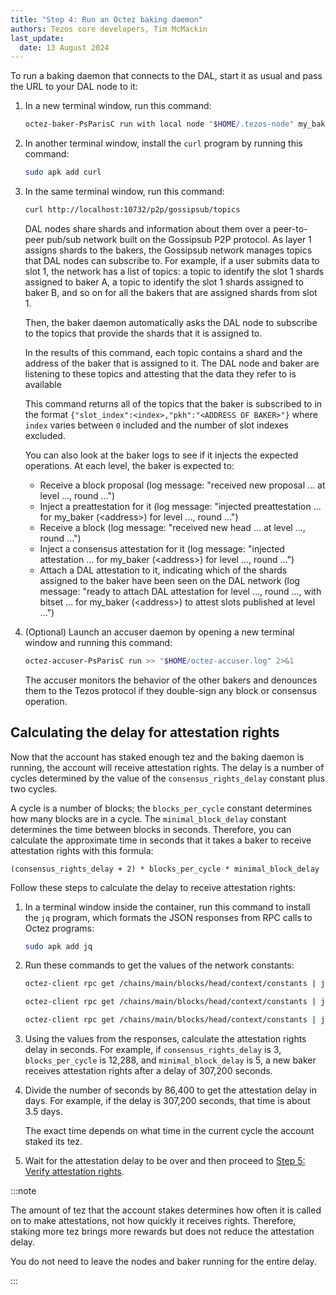 ```yaml
---
title: "Step 4: Run an Octez baking daemon"
authors: Tezos core developers, Tim McMackin
last_update:
  date: 13 August 2024
---
```


To run a baking daemon that connects to the DAL, start it as usual and pass the URL to your DAL node to it:

1. In a new terminal window, run this command:

   ```bash
   octez-baker-PsParisC run with local node "$HOME/.tezos-node" my_baker --liquidity-baking-toggle-vote pass --adaptive-issuance-vote on --dal-node http://127.0.0.1:10732 >> "$HOME/octez-baker.log" 2>&1
   ```

1. In another terminal window, install the `curl` program by running this command:

   ```bash
   sudo apk add curl
   ```

1. In the same terminal window, run this command:

   ```bash
   curl http://localhost:10732/p2p/gossipsub/topics
   ```

   DAL nodes share shards and information about them over a peer-to-peer pub/sub network built on the Gossipsub P2P protocol.
   As layer 1 assigns shards to the bakers, the Gossipsub network manages topics that DAL nodes can subscribe to.
   For example, if a user submits data to slot 1, the network has a list of topics: a topic to identify the slot 1 shards assigned to baker A, a topic to identify the slot 1 shards assigned to baker B, and so on for all the bakers that are assigned shards from slot 1.

   Then, the baker daemon automatically asks the DAL node to subscribe to the topics that provide the shards that it is assigned to.

   In the results of this command, each topic contains a shard and the address of the baker that is assigned to it.
   The DAL node and baker are listening to these topics and attesting that the data they refer to is available

   This command returns all of the topics that the baker is subscribed to in the format `{"slot_index":<index>,"pkh":"<ADDRESS OF BAKER>"}` where `index` varies between `0` included and the number of slot indexes excluded.

   You can also look at the baker logs to see if it injects the expected operations. At each level, the baker is expected to:

      - Receive a block proposal (log message: "received new proposal ... at level ..., round ...")
      - Inject a preattestation for it (log message: "injected preattestation ... for my_baker (&lt;address&gt;) for level ..., round ...")
      - Receive a block (log message: "received new head ... at level ..., round ...")
      - Inject a consensus attestation for it (log message: "injected attestation ... for my_baker (&lt;address&gt;) for level ..., round ...")
      - Attach a DAL attestation to it, indicating which of the shards assigned to the baker have been seen on the DAL network (log message: "ready to attach DAL attestation for level ..., round ..., with bitset ... for my_baker (&lt;address&gt;) to attest slots published at level ...")

1. (Optional) Launch an accuser daemon by opening a new terminal window and running this command:

   ```bash
   octez-accuser-PsParisC run >> "$HOME/octez-accuser.log" 2>&1
   ```

   The accuser monitors the behavior of the other bakers and denounces them to the Tezos protocol if they double-sign any block or consensus operation.

## Calculating the delay for attestation rights

Now that the account has staked enough tez and the baking daemon is running, the account will receive attestation rights.
The delay is a number of cycles determined by the value of the `consensus_rights_delay` constant plus two cycles.

A cycle is a number of blocks; the `blocks_per_cycle` constant determines how many blocks are in a cycle.
The `minimal_block_delay` constant determines the time between blocks in seconds.
Therefore, you can calculate the approximate time in seconds that it takes a baker to receive attestation rights with this formula:

```
(consensus_rights_delay + 2) * blocks_per_cycle * minimal_block_delay
```

Follow these steps to calculate the delay to receive attestation rights:

1. In a terminal window inside the container, run this command to install the `jq` program, which formats the JSON responses from RPC calls to Octez programs:

   ```bash
   sudo apk add jq
   ```

1. Run these commands to get the values of the network constants:

   ```bash
   octez-client rpc get /chains/main/blocks/head/context/constants | jq | grep consensus_rights_delay
   ```

   ```bash
   octez-client rpc get /chains/main/blocks/head/context/constants | jq | grep blocks_per_cycle
   ```

   ```bash
   octez-client rpc get /chains/main/blocks/head/context/constants | jq | grep minimal_block_delay
   ```

1. Using the values from the responses, calculate the attestation rights delay in seconds.
For example, if `consensus_rights_delay` is 3, `blocks_per_cycle` is 12,288, and `minimal_block_delay` is 5, a new baker receives attestation rights after a delay of 307,200 seconds.

1. Divide the number of seconds by 86,400 to get the attestation delay in days.
For example, if the delay is 307,200 seconds, that time is about 3.5 days.

   The exact time depends on what time in the current cycle the account staked its tez.

1. Wait for the attestation delay to be over and then proceed to [Step 5: Verify attestation rights](./verify-rights).

:::note

The amount of tez that the account stakes determines how often it is called on to make attestations, not how quickly it receives rights.
Therefore, staking more tez brings more rewards but does not reduce the attestation delay.

You do not need to leave the nodes and baker running for the entire delay.

:::
